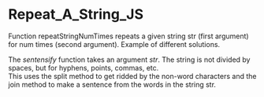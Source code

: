 # Repeat_A_String_JS
Function repeatStringNumTimes repeats a given string str (first argument) for num times (second argument). Example of different solutions.

The _sentensify_ function takes an argument _str_. The string is not divided by spaces, but for hyphens, points, commas, etc.  
This uses the split method to get ridded by the non-word characters and the join method to make a sentence from the words in the string str. 
